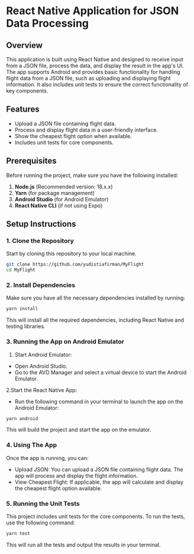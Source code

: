# React Native Application for JSON Data Processing

## Overview

This application is built using React Native and designed to receive input from a JSON file, process the data, and display the result in the app's UI. The app supports Android and provides basic functionality for handling flight data from a JSON file, such as uploading and displaying flight information. It also includes unit tests to ensure the correct functionality of key components.

## Features

- Upload a JSON file containing flight data.
- Process and display flight data in a user-friendly interface.
- Show the cheapest flight option when available.
- Includes unit tests for core components.

## Prerequisites

Before running the project, make sure you have the following installed:

1. **Node.js** (Recommended version: 18.x.x)
2. **Yarn** (for package management)
3. **Android Studio** (for Android Emulator)
4. **React Native CLI** (if not using Expo)

## Setup Instructions

### 1. Clone the Repository

Start by cloning this repository to your local machine.

```bash
git clone https://github.com/yudistiafirman/MyFlight
cd MyFlight
```

### 2. Install Dependencies
Make sure you have all the necessary dependencies installed by running:

```bash
yarn install
```
This will install all the required dependencies, including React Native and testing libraries.

### 3. Running the App on Android Emulator
1. Start Android Emulator:
- Open Android Studio.
- Go to the AVD Manager and select a virtual device to start the Android Emulator.

2.Start the React Native App:
- Run the following command in your terminal to launch the app on the Android Emulator:
```bash
yarn android
```
This will build the project and start the app on the emulator.


### 4. Using The App

Once the app is running, you can:

- Upload JSON: You can upload a JSON file containing flight data. The app will process and display the flight information.
- View Cheapest Flight: If applicable, the app will calculate and display the cheapest flight option available.

### 5. Running the Unit Tests

This project includes unit tests for the core components. To run the tests, use the following command:

```bash
yarn test
```
This will run all the tests and output the results in your terminal.


